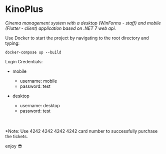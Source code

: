 # KinoPlus
*Cinema management system with a desktop (WinForms - staff) and mobile (Flutter - client) application based on .NET 7 web api.*

Use Docker to start the project by navigating to the root directory and typing:

`docker-compose up --build`

Login Credentials:

- mobile
  - username: mobile
  - password: test

- desktop
  - username: desktop 
  - password: test

<br></br>
*Note: Use 4242 4242 4242 4242 card number to successfully purchase the tickets.

enjoy 😎
